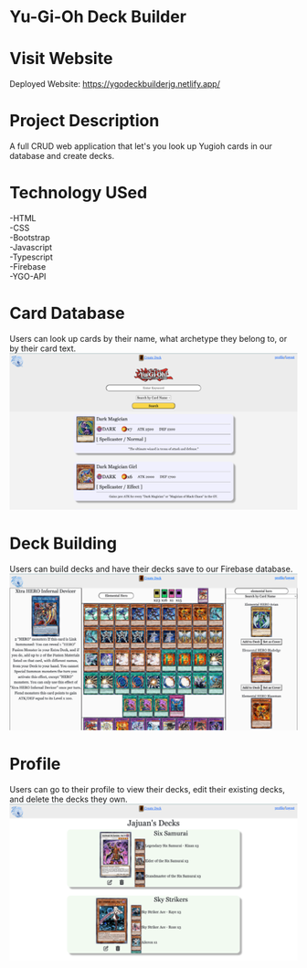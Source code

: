 # Yu-Gi-Oh Deck Builder

# Visit Website
Deployed Website: https://ygodeckbuilderjg.netlify.app/ 

# Project Description
A full CRUD web application that let's you look up Yugioh cards in our database and create decks.

# Technology USed
-HTML   
-CSS  
-Bootstrap  
-Javascript  
-Typescript  
-Firebase  
-YGO-API  

# Card Database  
Users can look up cards by their name, what archetype they belong to, or by their card text.  
![image](screenshots/screenshot-search.png)  
  
# Deck Building  
Users can build decks and have their decks save to our Firebase database.  
![image](screenshots/screenshot-deckmaker.png)  
  
# Profile  
Users can go to their profile to view their decks, edit their existing decks, and delete the decks they own.  
![image](screenshots/screenshot-profile.png)
